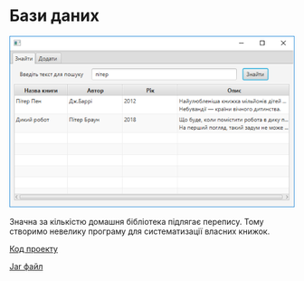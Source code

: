 # Бази даних

![Скріншот](/images/chapter22.png)

Значна за кількістю домашня бібліотека підлягає перепису. Тому створимо невелику програму для систематизації власних книжок.

[Код проекту](https://github.com/atmp-if/javafx/tree/project/Library)

[Jar файл](https://github.com/atmp-if/javafx/releases/latest/download/Library.jar)